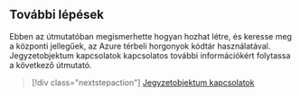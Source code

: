 ## <a name="next-steps"></a>További lépések

Ebben az útmutatóban megismerhette hogyan hozhat létre, és keresse meg a központi jellegűek, az Azure térbeli horgonyok kódtár használatával. Jegyzetobjektum kapcsolatok kapcsolatos további információkért folytassa a következő útmutató.

> [!div class="nextstepaction"]
> [Jegyzetobjektum kapcsolatok](/azure/spatial-anchors/concepts/anchor-relationships-way-finding/)
